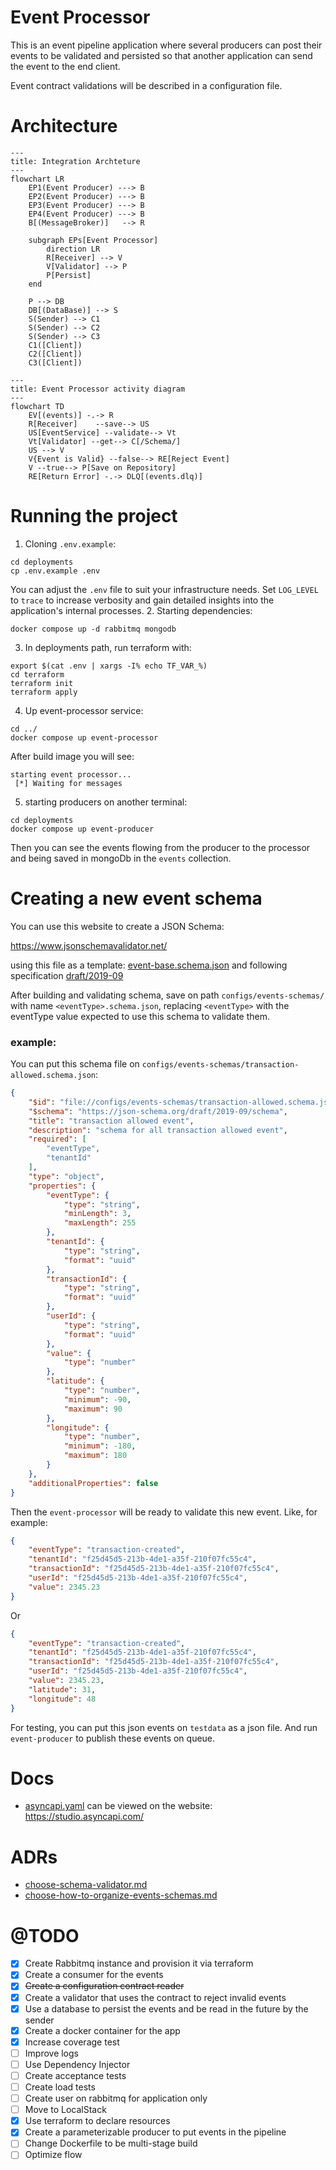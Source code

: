 # Event Processor
This is an event pipeline application
where several producers can post their events to be validated and persisted
so that another application can send the event to the end client.

Event contract validations will be described in a configuration file.

# Architecture
```mermaid
---
title: Integration Archteture
---
flowchart LR
    EP1(Event Producer) ---> B
    EP2(Event Producer) ---> B
    EP3(Event Producer) ---> B
    EP4(Event Producer) ---> B
    B[(MessageBroker)]   --> R

    subgraph EPs[Event Processor]
        direction LR
        R[Receiver] --> V
        V[Validator] --> P
        P[Persist]
    end

    P --> DB
    DB[(DataBase)] --> S
    S(Sender) --> C1
    S(Sender) --> C2
    S(Sender) --> C3
    C1([Client])
    C2([Client])
    C3([Client])
```

```mermaid
---
title: Event Processor activity diagram
---
flowchart TD
    EV[(events)] -.-> R
    R[Receiver]    --save--> US
    US[EventService] --validate--> Vt
    Vt[Validator] --get--> C[/Schema/]
    US --> V
    V{Event is Valid} --false--> RE[Reject Event]
    V --true--> P[Save on Repository]
    RE[Return Error] -.-> DLQ[(events.dlq)]
```

# Running the project
1. Cloning `.env.example`:
```shell
cd deployments
cp .env.example .env
```
You can adjust the `.env` file to suit your infrastructure needs. Set `LOG_LEVEL` to `trace` to increase verbosity and gain detailed insights into the application's internal processes.
2. Starting dependencies:
```shell
docker compose up -d rabbitmq mongodb
```

3. In deployments path, run terraform with:
```shell
export $(cat .env | xargs -I% echo TF_VAR_%)
cd terraform
terraform init
terraform apply
```

4. Up event-processor service:
```shell
cd ../
docker compose up event-processor
```
After build image you will see: 
```
starting event processor...
 [*] Waiting for messages
```

5. starting producers on another terminal:
```shell
cd deployments
docker compose up event-producer
```
Then you can see the events flowing from the producer to the processor
and being saved in mongoDb in the `events` collection.

# Creating a new event schema
You can use this website to create a JSON Schema: 

https://www.jsonschemavalidator.net/

using this file as a template: [event-base.schema.json](configs/events-schemas/event-base.schema.json)
and following specification [draft/2019-09](https://json-schema.org/draft/2019-09/json-schema-validation) 

After building and validating schema, save on path `configs/events-schemas/` with name `<eventType>.schema.json`,
replacing `<eventType>` with the eventType value expected to use this schema to validate them.

### example:
You can put this schema file on `configs/events-schemas/transaction-allowed.schema.json`:
```json
{
	"$id": "file://configs/events-schemas/transaction-allowed.schema.json",
	"$schema": "https://json-schema.org/draft/2019-09/schema",
	"title": "transaction allowed event",
	"description": "schema for all transaction allowed event",
	"required": [
		"eventType",
		"tenantId"
	],
	"type": "object",
	"properties": {
		"eventType": {
			"type": "string",
			"minLength": 3,
			"maxLength": 255
		},
		"tenantId": {
			"type": "string",
			"format": "uuid"
		},
		"transactionId": {
			"type": "string",
			"format": "uuid"
		},
		"userId": {
			"type": "string",
			"format": "uuid"
		},
		"value": {
			"type": "number"
		},
		"latitude": {
			"type": "number",
			"minimum": -90,
			"maximum": 90
		},
		"longitude": {
			"type": "number",
			"minimum": -180,
			"maximum": 180
		}
	},
	"additionalProperties": false
}
```
Then the `event-processor` will be ready to validate this new event. Like, for example:
```json
{
	"eventType": "transaction-created",
	"tenantId": "f25d45d5-213b-4de1-a35f-210f07fc55c4",
	"transactionId": "f25d45d5-213b-4de1-a35f-210f07fc55c4",
	"userId": "f25d45d5-213b-4de1-a35f-210f07fc55c4",
	"value": 2345.23
}
```
Or
```json
{
	"eventType": "transaction-created",
	"tenantId": "f25d45d5-213b-4de1-a35f-210f07fc55c4",
	"transactionId": "f25d45d5-213b-4de1-a35f-210f07fc55c4",
	"userId": "f25d45d5-213b-4de1-a35f-210f07fc55c4",
	"value": 2345.23,
	"latitude": 31,
	"longitude": 48
}
```
For testing, you can put this json events on `testdata` as a json file.
And run `event-producer` to publish these events on queue.

# Docs
* [asyncapi.yaml](docs/asyncapi.yaml) can be viewed on the website: https://studio.asyncapi.com/

# ADRs
* [choose-schema-validator.md](docs/adr/choose-schema-validator.md)
* [choose-how-to-organize-events-schemas.md](docs/adr/choose-how-to-organize-events-schemas.md)

# @TODO
* [X] Create Rabbitmq instance and provision it via terraform
* [X] Create a consumer for the events
* [X] ~~Create a configuration contract reader~~ 
* [X] Create a validator that uses the contract to reject invalid events 
* [X] Use a database to persist the events and be read in the future by the sender 
* [X] Create a docker container for the app
* [X] Increase coverage test
* [ ] Improve logs
* [ ] Use Dependency Injector
* [ ] Create acceptance tests 
* [ ] Create load tests 
* [ ] Create user on rabbitmq for application only
* [ ] Move to LocalStack 
* [X] Use terraform to declare resources
* [X] Create a parameterizable producer to put events in the pipeline
* [ ] Change Dockerfile to be multi-stage build
* [ ] Optimize flow
